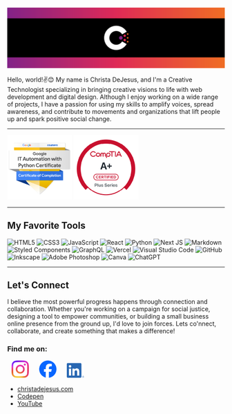 ![Logo Banner](C_logo_github_banner.png) 

Hello, world!✌️😊 My name is Christa DeJesus, and I'm a Creative Technologist specializing in bringing creative visions to life with web development and digital design. Although I enjoy working on a wide range of projects, I have a passion for using my skills to amplify voices, spread awareness, and contribute to movements and organizations that lift people up and spark positive social change.

----------

<!-- BADGES -->
[<img src="google-it-automation-with-python-professional-certi.png" alt="Google IT Automation with Python Professional Certification" width="150" height="150">](https://www.credly.com/badges/15234157-8c45-4dd1-bd67-4346b94f2aee/public_url)
[<img src="comptia-a-ce-certification.1.png" alt="CompTIA A+ Certification" width="150" height="150">](https://www.credly.com/badges/cd71bfdc-d806-4897-a9f6-56e50371eb1a/public_url)

----------

## My Favorite Tools

![HTML5](https://img.shields.io/badge/html5-333?style=for-the-badge&logo=html5&logoColor=f06c3b)
![CSS3](https://img.shields.io/badge/css3-333?style=for-the-badge&logo=css3&logoColor=3c98d7)
![JavaScript](https://img.shields.io/badge/javascript-333?style=for-the-badge&logo=javascript&logoColor=fbc857)
![React](https://img.shields.io/badge/react-333?style=for-the-badge&logo=react&logoColor=00cccc)
![Python](https://img.shields.io/badge/python-333?style=for-the-badge&logo=python&logoColor=3c98d7)
![Next JS](https://img.shields.io/badge/Next-333?style=for-the-badge&logo=next.js&logoColor=white)
![Markdown](https://img.shields.io/badge/markdown-333?style=for-the-badge&logo=markdown&logoColor=skyblue)
![Styled Components](https://img.shields.io/badge/styled--components-333?style=for-the-badge&logo=styled-components&logoColor=pink)
![GraphQL](https://img.shields.io/badge/-GraphQL-333?style=for-the-badge&logo=graphql&logoColor=E10098)
![Vercel](https://img.shields.io/badge/vercel-333?style=for-the-badge&logo=vercel&logoColor=white)
![Visual Studio Code](https://img.shields.io/badge/Visual%20Studio%20Code-333?style=for-the-badge&logo=visual-studio-code&logoColor=9c70b0)
![GitHub](https://img.shields.io/badge/github-333?style=for-the-badge&logo=github&logoColor=white)
![Inkscape](https://img.shields.io/badge/Inkscape-333?style=for-the-badge&logo=inkscape&logoColor=white)
![Adobe Photoshop](https://img.shields.io/badge/adobe%20photoshop-333?style=for-the-badge&logo=adobe%20photoshop&logoColor=skyblue)
![Canva](https://img.shields.io/badge/Canva-333?style=for-the-badge&logo=Canva&logoColor=00cccc)
![ChatGPT](https://img.shields.io/badge/chatGPT-333?style=for-the-badge&logo=openai&logoColor=a4f2c2)

----------

## Let's Connect

I believe the most powerful progress happens through connection and collaboration. Whether you're working on a campaign for social
justice, designing a tool to empower communities, or building a small business online presence from the ground up, I'd love to
join forces. Lets co'nnect, collaborate, and create something that makes a difference!

### Find me on:

[<img src="Instagram_Glyph_Gradient.png" width="40" hspace="10"/>](https://instagram.com/christadejesus)
[<img src="Facebook_Logo_Primary.png" width="40" hspace="10"/>](https://facebook.com/christadejesus)
[<img src="LI-In-Bug.png" width="40" hspace="10"/>](https://linkedin.com/in/christadejesus)

- [christadejesus.com](https://christadejesus.com)
- [Codepen](https://codepen.io/christadejesus)
- [YouTube](https://youtube.com/christa-tech)






